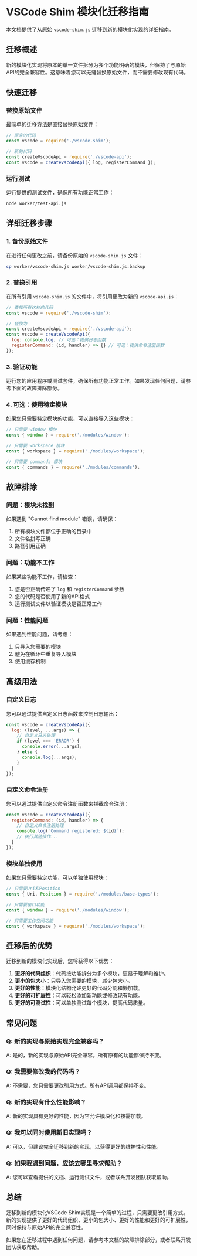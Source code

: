 # VSCode Shim 模块化迁移指南

本文档提供了从原始 `vscode-shim.js` 迁移到新的模块化实现的详细指南。

## 迁移概述

新的模块化实现将原本的单一文件拆分为多个功能明确的模块，但保持了与原始API的完全兼容性。这意味着您可以无缝替换原始文件，而不需要修改现有代码。

## 快速迁移

### 替换原始文件

最简单的迁移方法是直接替换原始文件：

```javascript
// 原来的代码
const vscode = require('./vscode-shim');

// 新的代码
const createVscodeApi = require('./vscode-api');
const vscode = createVscodeApi({ log, registerCommand });
```

### 运行测试

运行提供的测试文件，确保所有功能正常工作：

```bash
node worker/test-api.js
```

## 详细迁移步骤

### 1. 备份原始文件

在进行任何更改之前，请备份原始的 `vscode-shim.js` 文件：

```bash
cp worker/vscode-shim.js worker/vscode-shim.js.backup
```

### 2. 替换引用

在所有引用 `vscode-shim.js` 的文件中，将引用更改为新的 `vscode-api.js`：

```javascript
// 查找所有这样的代码
const vscode = require('./vscode-shim');

// 替换为
const createVscodeApi = require('./vscode-api');
const vscode = createVscodeApi({
  log: console.log, // 可选：提供日志函数
  registerCommand: (id, handler) => {} // 可选：提供命令注册函数
});
```

### 3. 验证功能

运行您的应用程序或测试套件，确保所有功能正常工作。如果发现任何问题，请参考下面的故障排除部分。

### 4. 可选：使用特定模块

如果您只需要特定模块的功能，可以直接导入这些模块：

```javascript
// 只需要 window 模块
const { window } = require('./modules/window');

// 只需要 workspace 模块
const { workspace } = require('./modules/workspace');

// 只需要 commands 模块
const { commands } = require('./modules/commands');
```

## 故障排除

### 问题：模块未找到

如果遇到 "Cannot find module" 错误，请确保：

1. 所有模块文件都位于正确的目录中
2. 文件名拼写正确
3. 路径引用正确

### 问题：功能不工作

如果某些功能不工作，请检查：

1. 您是否正确传递了 `log` 和 `registerCommand` 参数
2. 您的代码是否使用了新的API格式
3. 运行测试文件以验证模块是否正常工作

### 问题：性能问题

如果遇到性能问题，请考虑：

1. 只导入您需要的模块
2. 避免在循环中重复导入模块
3. 使用缓存机制

## 高级用法

### 自定义日志

您可以通过提供自定义日志函数来控制日志输出：

```javascript
const vscode = createVscodeApi({
  log: (level, ...args) => {
    // 自定义日志处理
    if (level === 'ERROR') {
      console.error(...args);
    } else {
      console.log(...args);
    }
  }
});
```

### 自定义命令注册

您可以通过提供自定义命令注册函数来拦截命令注册：

```javascript
const vscode = createVscodeApi({
  registerCommand: (id, handler) => {
    // 自定义命令注册处理
    console.log(`Command registered: ${id}`);
    // 执行其他操作...
  }
});
```

### 模块单独使用

如果您只需要特定功能，可以单独使用模块：

```javascript
// 只需要Uri和Position
const { Uri, Position } = require('./modules/base-types');

// 只需要窗口功能
const { window } = require('./modules/window');

// 只需要工作空间功能
const { workspace } = require('./modules/workspace');
```

## 迁移后的优势

迁移到新的模块化实现后，您将获得以下优势：

1. **更好的代码组织**：代码按功能拆分为多个模块，更易于理解和维护。
2. **更小的包大小**：只导入您需要的模块，减少包大小。
3. **更好的性能**：模块化结构允许更好的代码分割和懒加载。
4. **更好的可扩展性**：可以轻松添加新功能或修改现有功能。
5. **更好的可测试性**：可以单独测试每个模块，提高代码质量。

## 常见问题

### Q: 新的实现与原始实现完全兼容吗？

A: 是的，新的实现与原始API完全兼容。所有原有的功能都保持不变。

### Q: 我需要修改我的代码吗？

A: 不需要，您只需要更改引用方式。所有API调用都保持不变。

### Q: 新的实现有什么性能影响？

A: 新的实现具有更好的性能，因为它允许模块化和按需加载。

### Q: 我可以同时使用新旧实现吗？

A: 可以，但建议完全迁移到新的实现，以获得更好的维护性和性能。

### Q: 如果我遇到问题，应该去哪里寻求帮助？

A: 您可以查看提供的文档、运行测试文件，或者联系开发团队获取帮助。

## 总结

迁移到新的模块化VSCode Shim实现是一个简单的过程，只需要更改引用方式。新的实现提供了更好的代码组织、更小的包大小、更好的性能和更好的可扩展性，同时保持与原始API的完全兼容性。

如果您在迁移过程中遇到任何问题，请参考本文档的故障排除部分，或者联系开发团队获取帮助。